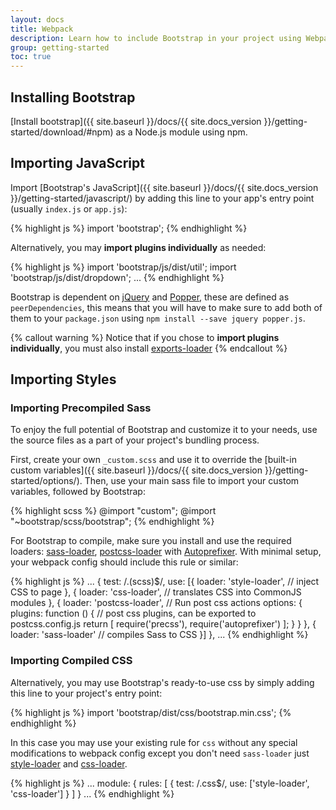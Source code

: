 ```yaml
---
layout: docs
title: Webpack
description: Learn how to include Bootstrap in your project using Webpack 3.
group: getting-started
toc: true
---
```


## Installing Bootstrap

[Install bootstrap]({{ site.baseurl }}/docs/{{ site.docs_version }}/getting-started/download/#npm) as a Node.js module using npm.

## Importing JavaScript

Import [Bootstrap's JavaScript]({{ site.baseurl }}/docs/{{ site.docs_version }}/getting-started/javascript/) by adding this line to your app's entry point (usually `index.js` or `app.js`):

{% highlight js %} import 'bootstrap'; {% endhighlight %}

Alternatively, you may **import plugins individually** as needed:

{% highlight js %} import 'bootstrap/js/dist/util'; import 'bootstrap/js/dist/dropdown'; ... {% endhighlight %}

Bootstrap is dependent on [jQuery](https://jquery.com/) and [Popper](https://popper.js.org/), these are defined as `peerDependencies`, this means that you will have to make sure to add both of them to your `package.json` using `npm install --save jquery popper.js`.

{% callout warning %} Notice that if you chose to **import plugins individually**, you must also install [exports-loader](https://github.com/webpack-contrib/exports-loader) {% endcallout %}

## Importing Styles

### Importing Precompiled Sass

To enjoy the full potential of Bootstrap and customize it to your needs, use the source files as a part of your project's bundling process.

First, create your own `_custom.scss` and use it to override the [built-in custom variables]({{ site.baseurl }}/docs/{{ site.docs_version }}/getting-started/options/). Then, use your main sass file to import your custom variables, followed by Bootstrap:

{% highlight scss %} @import "custom"; @import "~bootstrap/scss/bootstrap"; {% endhighlight %}

For Bootstrap to compile, make sure you install and use the required loaders: [sass-loader](https://github.com/webpack-contrib/sass-loader), [postcss-loader](https://github.com/postcss/postcss-loader) with [Autoprefixer](https://github.com/postcss/autoprefixer#webpack). With minimal setup, your webpack config should include this rule or similar:

{% highlight js %} ... { test: /\.(scss)$/, use: [{ loader: 'style-loader', // inject CSS to page }, { loader: 'css-loader', // translates CSS into CommonJS modules }, { loader: 'postcss-loader', // Run post css actions options: { plugins: function () { // post css plugins, can be exported to postcss.config.js return [ require('precss'), require('autoprefixer') ]; } } }, { loader: 'sass-loader' // compiles Sass to CSS }] }, ... {% endhighlight %}

### Importing Compiled CSS

Alternatively, you may use Bootstrap's ready-to-use css by simply adding this line to your project's entry point:

{% highlight js %} import 'bootstrap/dist/css/bootstrap.min.css'; {% endhighlight %}

In this case you may use your existing rule for `css` without any special modifications to webpack config except you don't need `sass-loader` just [style-loader](https://github.com/webpack-contrib/style-loader) and [css-loader](https://github.com/webpack-contrib/css-loader).

{% highlight js %} ... module: { rules: [ { test: /\.css$/, use: ['style-loader', 'css-loader'] } ] } ... {% endhighlight %}
